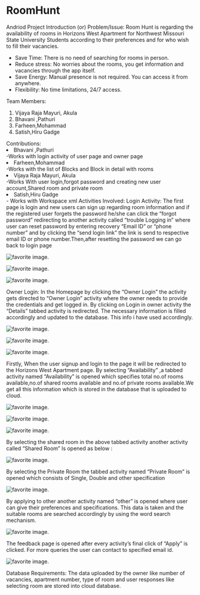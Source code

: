 # RoomHunt
Andriod Project
Introduction (or) Problem/Issue:
Room Hunt is regarding the availability of rooms in Horizons West Apartment for Northwest Missouri State University Students according to their preferences and for who wish to fill their vacancies.
<ul><li>	Save Time: There is no need of searching for rooms in person.</li>
<li>	Reduce stress: No worries about the rooms, you get information and vacancies through the app itself.</li>
<li>	Save Energy: Manual presence is not required. You can access it from anywhere.</li>
<li>  Flexibility: No time limitations, 24/7 access.
  </ul>
Team Members:
<ol>
  <li>	Vijaya Raja Mayuri, Akula </li>
<li>	Bhavani ,Pathuri </li>
<li>	Farheen,Mohammad </li>
<li>	Satish,Hiru Gadge </li>
  </ol>
Contributions:
<li>
  Bhavani ,Pathuri
  </li>-Works with login activity of user page and owner page
  <li> Farheen,Mohammad 
  </li>-Works with the list of Blocks and Block in detail with rooms
  <li>Vijaya Raja Mayuri, Akula 
  </li>-Works With user login,forgot password and creating new user account,Shared room and private room  
  <li>Satish,Hiru Gadge
  </li>- Works with Workspace xml
 Activities Involved:
 Login Activity: The first page is login and new users can sign up regarding room information and if the registered user forgets the password  he/she can click the “forgot password” redirecting to another activity called “trouble Logging in” where user can reset password by entering recovery “Email ID” or “phone number” and by clicking the “send login link” the link is send to respective email ID or phone number.Then,after resetting the password we can go back to login page
 
 ![ favorite image.](https://github.com/Vijayarajamayuri/RoomHunt/blob/master/1.png)
 
 
  ![ favorite image.](https://github.com/Vijayarajamayuri/RoomHunt/blob/master/6.png)
  
  
   ![ favorite image.](https://github.com/Vijayarajamayuri/RoomHunt/blob/master/5.png)
 
Owner Login: In the Homepage by clicking the “Owner Login” the activity gets directed to “Owner Login” activity where the owner needs to provide the credentials and get logged in. By clicking on Login in owner activity the “Details” tabbed activity is redirected. The necessary information is filled accordingly and updated to the database. This info i have used accordingly.


 ![ favorite image.](https://github.com/Vijayarajamayuri/RoomHunt/blob/master/2.png)


 ![ favorite image.](https://github.com/Vijayarajamayuri/RoomHunt/blob/master/3.png)
 
 
  ![ favorite image.](https://github.com/Vijayarajamayuri/RoomHunt/blob/master/4.png)
 
 
Firstly, When the user signup and login to the page it will be redirected to the Horizons West Apartment page. By selecting “Availability” ,a tabbed activity named “Availability” is opened which specifies total no.of rooms available,no.of shared rooms available and no.of private rooms available.We get all this information which is stored in the database that is uploaded to cloud.

  ![ favorite image.](https://github.com/Vijayarajamayuri/RoomHunt/blob/master/7.png)
  
  ![ favorite image.](https://github.com/Vijayarajamayuri/RoomHunt/blob/master/8.png)
    
    
   ![ favorite image.](https://github.com/Vijayarajamayuri/RoomHunt/blob/master/9.png)



By selecting the shared room in the above tabbed activity another activity called “Shared Room” Is opened as below :

   ![ favorite image.](https://github.com/Vijayarajamayuri/RoomHunt/blob/master/10.png)


By selecting the Private Room the tabbed activity named “Private Room” is opened which consists of Single, Double and other specification

   ![ favorite image.](https://github.com/Vijayarajamayuri/RoomHunt/blob/master/11.png)

By applying to other another activity named “other” is opened where user can give their preferences and specifications. This data is taken and the suitable rooms are searched accordingly by using the word search mechanism.



   ![ favorite image.](https://github.com/Vijayarajamayuri/RoomHunt/blob/master/12.png)


The feedback page is opened after every activity’s final click of “Apply” is clicked. For more queries the user can contact to specified email id.


   ![ favorite image.](https://github.com/Vijayarajamayuri/RoomHunt/blob/master/13.png)


Database Requirements:
The data uploaded by the owner like number of vacancies, apartment number, type of room and user responses like selecting room are stored into cloud database.


  
  
